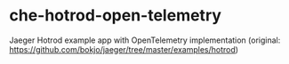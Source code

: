 # che-hotrod-open-telemetry
Jaeger Hotrod example app with OpenTelemetry implementation (original: https://github.com/bokjo/jaeger/tree/master/examples/hotrod)
